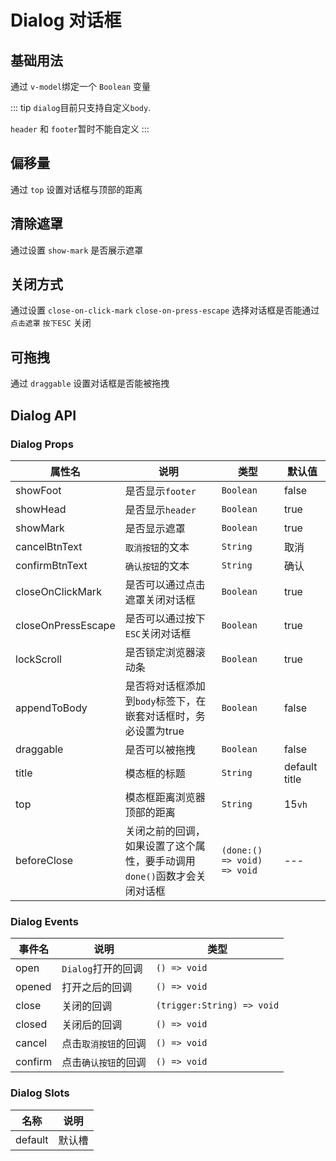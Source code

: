 # Dialog 对话框

## 基础用法

通过 `v-model`绑定一个 `Boolean` 变量

::: tip
`dialog`目前只支持自定义`body`.

`header` 和 `footer`暂时不能自定义
:::

<demo
src="./src/basic.vue"
title="在dialog中,你可以放任何你想的元素"
/>

## 偏移量

通过 `top` 设置对话框与顶部的距离

<demo
src="./src/top.vue"
title="top设置为unset时，可以实现上下居中"
/>

## 清除遮罩

通过设置 `show-mark` 是否展示遮罩

<demo
src="./src/mark.vue"
/>

## 关闭方式

通过设置 `close-on-click-mark` `close-on-press-escape` 选择对话框是否能通过 `点击遮罩` `按下ESC` 关闭

<demo
src="./src/close.vue"
/>

## 可拖拽

通过 `draggable` 设置对话框是否能被拖拽

<demo
src="./src/draggable.vue"
title="试着拖拽header吧"
/>

## Dialog API

### Dialog Props

| 属性名             | 说明                                                         | 类型                         | 默认值        |
| ------------------ | ------------------------------------------------------------ | ---------------------------- | ------------- |
| showFoot           | 是否显示`footer`                                             | `Boolean`                    | false         |
| showHead           | 是否显示`header`                                             | `Boolean`                    | true          |
| showMark           | 是否显示遮罩                                                 | `Boolean`                    | true          |
| cancelBtnText      | `取消按钮`的文本                                             | `String`                     | 取消          |
| confirmBtnText     | `确认按钮`的文本                                             | `String`                     | 确认          |
| closeOnClickMark   | 是否可以通过点击遮罩关闭对话框                               | `Boolean`                    | true          |
| closeOnPressEscape | 是否可以通过按下`ESC`关闭对话框                              | `Boolean`                    | true          |
| lockScroll         | 是否锁定浏览器滚动条                                         | `Boolean`                    | true          |
| appendToBody       | 是否将对话框添加到`body`标签下，在嵌套对话框时，务必设置为true | `Boolean`                    | false         |
| draggable          | 是否可以被拖拽                                               | `Boolean`                    | false         |
| title              | 模态框的标题                                                 | `String`                     | default title |
| top                | 模态框距离浏览器顶部的距离                                   | `String`                     | 15`vh`        |
| beforeClose        | 关闭之前的回调，如果设置了这个属性，要手动调用`done()`函数才会关闭对话框 | `(done:() => void) => void ` | ---           |



### Dialog Events

| 事件名  | 说明                 | 类型                       |
| ------- | -------------------- | -------------------------- |
| open    | `Dialog`打开的回调   | `() => void`               |
| opened  | 打开之后的回调       | `() => void`               |
| close   | 关闭的回调           | `(trigger:String) => void` |
| closed  | 关闭后的回调         | `() => void`               |
| cancel  | 点击`取消按钮`的回调 | `() => void`               |
| confirm | 点击`确认按钮`的回调 | `() => void`               |

### Dialog Slots

| 名称    | 说明   |
| ------- | ------ |
| default | 默认槽 |

